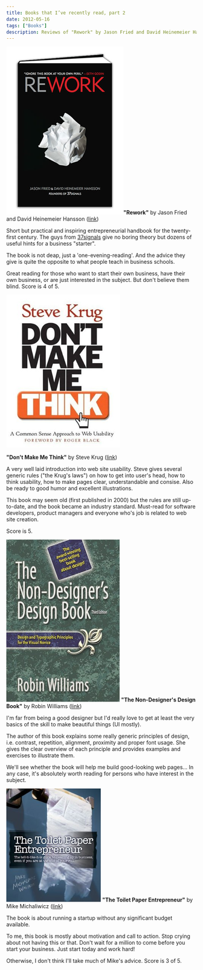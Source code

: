 ```yaml
---
title: Books that I’ve recently read, part 2
date: 2012-05-16
tags: ["Books"]
description: Reviews of "Rework" by Jason Fried and David Heinemeier Hansson, "Don't Make Me Think" by Steve Krug, "The Non-Designer's Design Book" by Robin Williams and "The Toilet Paper Entrepreneur" by Mike Michaliwicz.
---
```


![Rework](rework3.jpg "rework")**"Rework"** by Jason Fried and David Heinemeier Hansson ([link](http://www.amazon.com/Rework-Jason-Fried/dp/0307463745 "Rework book"))

Short but practical and inspiring  entrepreneurial handbook for the twenty-first century. The guys from [37signals](http://37signals.com/ "37 signals") give no boring theory but dozens of useful hints for a business "starter".

The book is not deap, just a 'one-evening-reading'. And the advice they give is quite the opposite to what people teach in business schools.

Great reading for those who want to start their own business, have their own business, or are just interested in the subject. But don't believe them blind. Score is 4 of 5.

![Krug](krug.png "krug")

**"Don't Make Me Think"** by Steve Krug ([link](http://www.amazon.com/exec/obidos/ASIN/0789723107 "Don"))

A very well laid introduction into web site usability. Steve gives several generic rules ("the Krug's laws") on how to get into user's head, how to think usability, how to make pages clear, understandable and consise. Also be ready to good humor and excellent illustrations.

This book may seem old (first published in 2000) but the rules are still up-to-date, and the book became an industry standard. Must-read for software developers, product managers and everyone who's job is related to web site creation.

Score is 5.

![Non-designer](nondesigner.jpg "Non-designer") **"The Non-Designer's Design Book"** by Robin Williams ([link](http://www.amazon.com/exec/obidos/ASIN/0321193857 "The Non-Designer"))

I'm far from being a good designer but I'd really love to get at least the very basics of the skill to make beautiful things (UI mostly).

The author of this book explains some really generic principles of design, i.e. contrast, repetition, alignment, proximity and proper font usage. She gives the clear overview of each principle and provides examples and exercises to illustrate them.

We'll see whether the book will help me build good-looking web pages... In any case, it's absolutely worth reading for persons who have interest in the subject.

![](toiletpaperentrepreneur.jpg "toiletpaperentrepreneur") **"The Toilet Paper Entrepreneur"** by Mike Michaliwicz ([link](http://www.toiletpaperentrepreneur.com/book/overview/ "The Toilet paper entrepreneur"))

The book is about running a startup without any significant budget available.

To me, this book is mostly about motivation and call to action. Stop crying about not having this or that. Don't wait for a million to come before you start your business. Just start today and work hard!

Otherwise, I don't think I'll take much of Mike's advice. Score is 3 of 5.